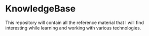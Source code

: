 KnowledgeBase
=============

This repository will contain all the reference material that I will find interesting while learning and working with various technologies.
